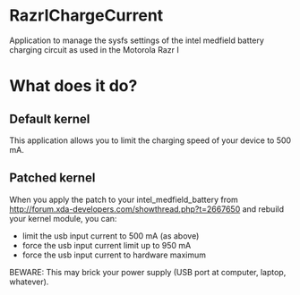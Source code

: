 # RazrIChargeCurrent
Application to manage the sysfs settings of the intel medfield battery charging circuit as used in the Motorola Razr I

# What does it do?
## Default kernel

This application allows you to limit the charging speed of your device to 500 mA.

## Patched kernel

When you apply the patch to your intel_medfield_battery from http://forum.xda-developers.com/showthread.php?t=2667650 and rebuild your kernel module, you can:

- limit the usb input current to 500 mA (as above)
- force the usb input current limit up to 950 mA
- force the usb input current to hardware maximum

BEWARE: This may brick your power supply (USB port at computer, laptop, whatever).
